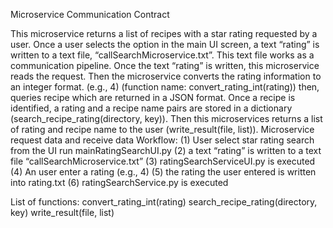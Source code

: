 Microservice Communication Contract

This microservice returns a list of recipes with a star rating requested by a user. Once a user selects the option in the main UI screen, a text “rating” is written to a text file, “callSearchMicroservice.txt”.  This text file works as a communication pipeline. Once the text “rating” is written, this microservice reads the request. Then the microservice converts the rating information to an integer format. (e.g., 4) (function name: convert_rating_int(rating)) then, queries recipe which are returned in a JSON format. Once a recipe is identified, a rating and a recipe name pairs are stored in a dictionary (search_recipe_rating(directory, key)). Then this microservices returns a list of rating and recipe name to the user (write_result(file, list)). 
Microservice request data and receive data Workflow:
 (1) User select star rating search from the UI
 run mainRatingSearchUI.py
 (2) a text “rating” is written to a text file “callSearchMicroservice.txt”
 (3) ratingSearchServiceUI.py is executed
 (4) An user enter a rating (e.g., 4)
 (5) the rating the user entered is written into rating.txt
 (6) ratingSearchService.py is executed

List of functions:
convert_rating_int(rating)
search_recipe_rating(directory, key)
write_result(file, list)
